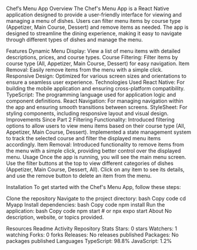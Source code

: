 Chef’s Menu App
Overview
The Chef's Menu App is a React Native application designed to provide a user-friendly interface for viewing and managing a menu of dishes. Users can filter menu items by course type (Appetizer, Main Course, Dessert) and remove items as needed. The app is designed to streamline the dining experience, making it easy to navigate through different types of dishes and manage the menu.

Features
Dynamic Menu Display: View a list of menu items with detailed descriptions, prices, and course types.
Course Filtering: Filter items by course type (All, Appetizer, Main Course, Dessert) for easy navigation.
Item Removal: Easily remove items from the menu with a simple click.
Responsive Design: Optimized for various screen sizes and orientations to ensure a seamless user experience.
Technologies Used
React Native: For building the mobile application and ensuring cross-platform compatibility.
TypeScript: The programming language used for application logic and component definitions.
React Navigation: For managing navigation within the app and ensuring smooth transitions between screens.
StyleSheet: For styling components, including responsive layout and visual design.
Improvements Since Part 2
Filtering Functionality:
Introduced filtering options to allow users to view menu items based on their course type (All, Appetizer, Main Course, Dessert).
Implemented a state management system to track the selected course and filter the displayed menu items accordingly.
Item Removal:
Introduced functionality to remove items from the menu with a simple click, providing better control over the displayed menu.
Usage
Once the app is running, you will see the main menu screen. Use the filter buttons at the top to view different categories of dishes (Appetizer, Main Course, Dessert, All). Click on any item to see its details, and use the remove button to delete an item from the menu.

Installation
To get started with the Chef's Menu App, follow these steps:

Clone the repository
Navigate to the project directory:
bash
Copy code
cd Myapp
Install dependencies:
bash
Copy code
npm install
Run the application:
bash
Copy code
npm start  # or npx expo start
About
No description, website, or topics provided.

Resources
Readme
Activity
Repository Stats
Stars: 0 stars
Watchers: 1 watching
Forks: 0 forks
Releases: No releases published
Packages: No packages published
Languages
TypeScript: 98.8%
JavaScript: 1.2%
